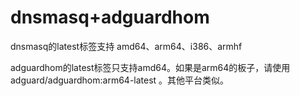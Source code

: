 # dnsmasq+adguardhom
dnsmasq的latest标签支持 amd64、arm64、i386、armhf 

adguardhom的latest标签只支持amd64。如果是arm64的板子，请使用 adguard/adguardhom:arm64-latest 。其他平台类似。
